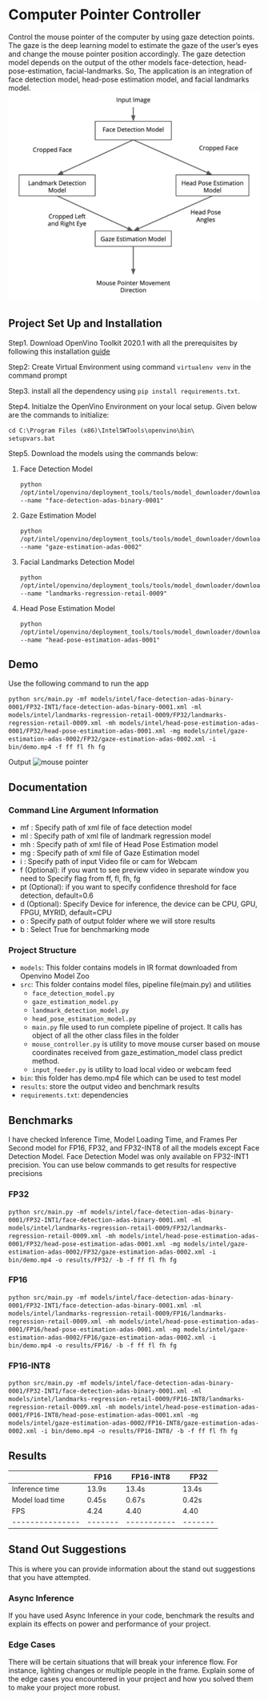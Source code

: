 # Computer Pointer Controller

Control the mouse pointer of the computer by using gaze detection points. The gaze is the deep learning model to estimate the gaze of the user’s eyes and change the mouse pointer position accordingly. The gaze detection model depends on the output of the other models face-detection, head-pose-estimation, facial-landmarks. So, The application is an integration of face detection model, head-pose estimation model, and facial landmarks model.
![Pipeline](bin/pipeline.JPG)

## Project Set Up and Installation
Step1. Download OpenVino Toolkit 2020.1 with all the prerequisites by following this installation [guide](https://docs.openvinotoolkit.org/2020.1/_docs_install_guides_installing_openvino_windows.html)

Step2: Create Virtual Environment using command ```virtualenv venv``` in the command prompt

Step3. install all the dependency using ```pip install requirements.txt```.

Step4. Initialze the OpenVino Environment on your local setup. Given below are the commands to initialize:
```
cd C:\Program Files (x86)\IntelSWTools\openvino\bin\
setupvars.bat
```

Step5. Download the models using the commands below:
	
1. Face Detection Model
	```
	python /opt/intel/openvino/deployment_tools/tools/model_downloader/downloader.py --name "face-detection-adas-binary-0001"
	```
1. Gaze Estimation Model
	```
	python /opt/intel/openvino/deployment_tools/tools/model_downloader/downloader.py --name "gaze-estimation-adas-0002"
	```
1. Facial Landmarks Detection Model
	```
	python /opt/intel/openvino/deployment_tools/tools/model_downloader/downloader.py --name "landmarks-regression-retail-0009"
	```
1. Head Pose Estimation Model
	```
	python /opt/intel/openvino/deployment_tools/tools/model_downloader/downloader.py --name "head-pose-estimation-adas-0001"
	```

## Demo
Use the following command to run the app
```
python src/main.py -mf models/intel/face-detection-adas-binary-0001/FP32-INT1/face-detection-adas-binary-0001.xml -ml models/intel/landmarks-regression-retail-0009/FP32/landmarks-regression-retail-0009.xml -mh models/intel/head-pose-estimation-adas-0001/FP32/head-pose-estimation-adas-0001.xml -mg models/intel/gaze-estimation-adas-0002/FP32/gaze-estimation-adas-0002.xml -i bin/demo.mp4 -f ff fl fh fg
```
Output 
![mouse pointer](bin/mouse_pointer.gif)

## Documentation

### Command Line Argument Information
* mf : Specify path of xml file of face detection model
* ml : Specify path of xml file of landmark regression model
* mh : Specify path of xml file of Head Pose Estimation model
* mg : Specify path of xml file of Gaze Estimation model
* i : Specify path of input Video file or cam for Webcam
* f (Optional): if you want to see preview video in separate window you need to Specify flag from ff, fl, fh, fg 
* pt (Optional): if you want to specify confidence threshold for face detection, default=0.6
* d (Optional): Specify Device for inference, the device can be CPU, GPU, FPGU, MYRID, default=CPU
* o : Specify path of output folder where we will store results
* b : Select True for benchmarking mode

### Project Structure
* `models`: This folder contains models in IR format downloaded from Openvino Model Zoo
* `src`: This folder contains model files, pipeline file(main.py) and utilities
	* `face_detection_model.py`
	* `gaze_estimation_model.py`
	* `landmark_detection_model.py`
	* `head_pose_estimation_model.py`
	* `main.py` file used to run complete pipeline of project. It calls has object of all the other class files in the folder
	* `mouse_controller.py` is utility to move mouse curser based on mouse coordinates received from gaze_estimation_model class predict method.	
	* `input_feeder.py` is utility to load local video or webcam feed
* `bin`: this folder has demo.mp4 file which can be used to test model
* `results`: store the output video and benchmark results
* `requirements.txt`: dependencies 

## Benchmarks
I have checked Inference Time, Model Loading Time, and Frames Per Second model for FP16, FP32, and FP32-INT8 of all the models except Face Detection Model. Face Detection Model was only available on FP32-INT1 precision. You can use below commands to get results for respective precisions
### FP32
```
python src/main.py -mf models/intel/face-detection-adas-binary-0001/FP32-INT1/face-detection-adas-binary-0001.xml -ml models/intel/landmarks-regression-retail-0009/FP32/landmarks-regression-retail-0009.xml -mh models/intel/head-pose-estimation-adas-0001/FP32/head-pose-estimation-adas-0001.xml -mg models/intel/gaze-estimation-adas-0002/FP32/gaze-estimation-adas-0002.xml -i bin/demo.mp4 -o results/FP32/ -b -f ff fl fh fg
```
### FP16
```
python src/main.py -mf models/intel/face-detection-adas-binary-0001/FP32-INT1/face-detection-adas-binary-0001.xml -ml models/intel/landmarks-regression-retail-0009/FP16/landmarks-regression-retail-0009.xml -mh models/intel/head-pose-estimation-adas-0001/FP16/head-pose-estimation-adas-0001.xml -mg models/intel/gaze-estimation-adas-0002/FP16/gaze-estimation-adas-0002.xml -i bin/demo.mp4 -o results/FP16/ -b -f ff fl fh fg
```
### FP16-INT8
```
python src/main.py -mf models/intel/face-detection-adas-binary-0001/FP32-INT1/face-detection-adas-binary-0001.xml -ml models/intel/landmarks-regression-retail-0009/FP16-INT8/landmarks-regression-retail-0009.xml -mh models/intel/head-pose-estimation-adas-0001/FP16-INT8/head-pose-estimation-adas-0001.xml -mg models/intel/gaze-estimation-adas-0002/FP16-INT8/gaze-estimation-adas-0002.xml -i bin/demo.mp4 -o results/FP16-INT8/ -b -f ff fl fh fg
```

## Results
|				|FP16	|FP16-INT8	|FP32  	|
|---------------|-------|-----------|-------|
|Inference time	|13.9s	|13.4s		|13.4s  |
|Model load time|0.45s	|0.67s		|0.42s  |
|FPS			|4.24	|4.40		|4.40   |
|---------------|-------|-----------|-------|

## Stand Out Suggestions
This is where you can provide information about the stand out suggestions that you have attempted.

### Async Inference
If you have used Async Inference in your code, benchmark the results and explain its effects on power and performance of your project.

### Edge Cases
There will be certain situations that will break your inference flow. For instance, lighting changes or multiple people in the frame. Explain some of the edge cases you encountered in your project and how you solved them to make your project more robust.
